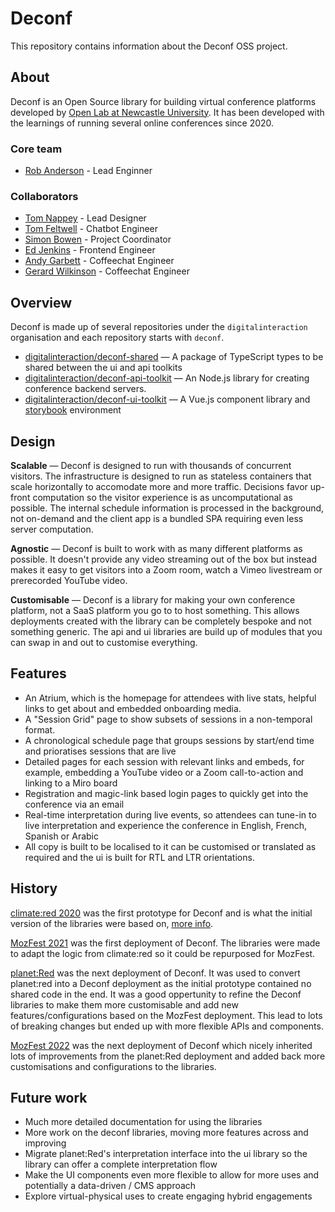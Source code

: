 # Deconf

This repository contains information about the Deconf OSS project.

## About

Deconf is an Open Source library for building virtual conference platforms developed by [Open Lab at Newcastle University](http://openlab.ncl.ac.uk/). It has been developed with the learnings of running several online conferences since 2020.

### Core team

* [Rob Anderson](https://www.r0b.io/) - Lead Enginner

### Collaborators

- [Tom Nappey](https://openlab.ncl.ac.uk/people/tom-nappey/) - Lead Designer
- [Tom Feltwell](https://openlab.ncl.ac.uk/people/tom-feltwell/) - Chatbot Engineer
- [Simon Bowen](https://openlab.ncl.ac.uk/people/simon-bowen/) - Project Coordinator
- [Ed Jenkins](https://edjenkins.co.uk/) - Frontend Engineer
- [Andy Garbett](http://andygarbett.co.uk/) - Coffeechat Engineer
- [Gerard Wilkinson](https://gerardwilkinson.com/) - Coffeechat Engineer

## Overview

Deconf is made up of several repositories under the `digitalinteraction` organisation and each repository starts with `deconf`.

- [digitalinteraction/deconf-shared](https://github.com/digitalinteraction/deconf-shared) —
  A package of TypeScript types to be shared between the ui and api toolkits
- [digitalinteraction/deconf-api-toolkit](https://github.com/digitalinteraction/deconf-api-toolkit) —
  An Node.js library for creating conference backend servers.
- [digitalinteraction/deconf-ui-toolkit](https://github.com/digitalinteraction/deconf-ui-toolkit) —
  A Vue.js component library and [storybook](https://deconf.openlab.dev/) environment

## Design

**Scalable** — Deconf is designed to run with thousands of concurrent visitors. The infrastructure is designed to run as stateless containers that scale horizontally to accomodate more and more traffic. Decisions favor up-front computation so the visitor experience is as uncomputational as possible. The internal schedule information is processed in the background, not on-demand and the client app is a bundled SPA requiring even less server computation.

**Agnostic** — Deconf is built to work with as many different platforms as possible. It doesn't provide any video streaming out of the box but instead makes it easy to get visitors into a Zoom room, watch a Vimeo livestream or prerecorded YouTube video.

**Customisable** — Deconf is a library for making your own conference platform, not a SaaS platform you go to to host something. This allows deployments created with the library can be completely bespoke and not something generic. The api and ui libraries are build up of modules that you can swap in and out to customise everything.

## Features

- An Atrium, which is the homepage for attendees with live stats, helpful links to get about and embedded onboarding media.
- A "Session Grid" page to show subsets of sessions in a non-temporal format.
- A chronological schedule page that groups sessions by start/end time and prioratises sessions that are live
- Detailed pages for each session with relevant links and embeds, for example, embedding a YouTube video or a Zoom call-to-action and linking to a Miro board
- Registration and magic-link based login pages to quickly get into the conference via an email
- Real-time interpretation during live events, so attendees can tune-in to live interpretation and experience the conference in English, French, Spanish or Arabic
- All copy is built to be localised to it can be customised or translated as required and the ui is built for RTL and LTR orientations.

## History

[climate:red 2020](https://climate.red) was the first prototype for Deconf and is what the initial version of the libraries were based on, [more info](https://github.com/digitalinteraction/climatered).

[MozFest 2021](https://www.mozillafestival.org) was the first deployment of Deconf. The libraries were made to adapt the logic from climate:red so it could be repurposed for MozFest.

[planet:Red](https://planetredsummit.com) was the next deployment of Deconf. It was used to convert planet:red into a Deconf deployment as the initial prototype contained no shared code in the end. It was a good oppertunity to refine the Deconf libraries to make them more customisable and add new features/configurations based on the MozFest deployment. This lead to lots of breaking changes but ended up with more flexible APIs and components.

[MozFest 2022](https://www.mozillafestival.org) was the next deployment of Deconf which nicely inherited lots of improvements from the planet:Red deployment and added back more customisations and configurations to the libraries.

## Future work

- Much more detailed documentation for using the libraries
- More work on the deconf libraries, moving more features across and improving
- Migrate planet:Red's interpretation interface into the ui library so the library can offer a complete interpretation flow
- Make the UI components even more flexible to allow for more uses and potentially a data-driven / CMS approach
- Explore virtual-physical uses to create engaging hybrid engagements
